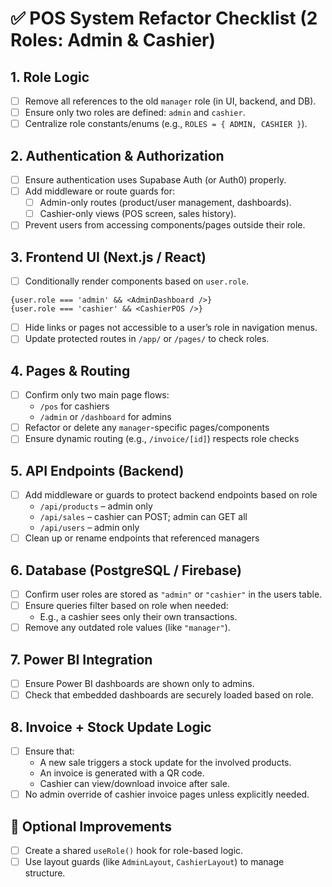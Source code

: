 # ✅ POS System Refactor Checklist (2 Roles: Admin & Cashier)

## 1. Role Logic
- [ ] Remove all references to the old `manager` role (in UI, backend, and DB).
- [ ] Ensure only two roles are defined: `admin` and `cashier`.
- [ ] Centralize role constants/enums (e.g., `ROLES = { ADMIN, CASHIER }`).

## 2. Authentication & Authorization
- [ ] Ensure authentication uses Supabase Auth (or Auth0) properly.
- [ ] Add middleware or route guards for:
  - [ ] Admin-only routes (product/user management, dashboards).
  - [ ] Cashier-only views (POS screen, sales history).
- [ ] Prevent users from accessing components/pages outside their role.

## 3. Frontend UI (Next.js / React)
- [ ] Conditionally render components based on `user.role`.
```tsx
{user.role === 'admin' && <AdminDashboard />}
{user.role === 'cashier' && <CashierPOS />}
```
- [ ] Hide links or pages not accessible to a user’s role in navigation menus.
- [ ] Update protected routes in `/app/` or `/pages/` to check roles.

## 4. Pages & Routing
- [ ] Confirm only two main page flows:
  - `/pos` for cashiers
  - `/admin` or `/dashboard` for admins
- [ ] Refactor or delete any `manager`-specific pages/components
- [ ] Ensure dynamic routing (e.g., `/invoice/[id]`) respects role checks

## 5. API Endpoints (Backend)
- [ ] Add middleware or guards to protect backend endpoints based on role
  - `/api/products` – admin only
  - `/api/sales` – cashier can POST; admin can GET all
  - `/api/users` – admin only
- [ ] Clean up or rename endpoints that referenced managers

## 6. Database (PostgreSQL / Firebase)
- [ ] Confirm user roles are stored as `"admin"` or `"cashier"` in the users table.
- [ ] Ensure queries filter based on role when needed:
  - E.g., a cashier sees only their own transactions.
- [ ] Remove any outdated role values (like `"manager"`).

## 7. Power BI Integration
- [ ] Ensure Power BI dashboards are shown only to admins.
- [ ] Check that embedded dashboards are securely loaded based on role.

## 8. Invoice + Stock Update Logic
- [ ] Ensure that:
  - A new sale triggers a stock update for the involved products.
  - An invoice is generated with a QR code.
  - Cashier can view/download invoice after sale.
- [ ] No admin override of cashier invoice pages unless explicitly needed.

## 🧠 Optional Improvements
- [ ] Create a shared `useRole()` hook for role-based logic.
- [ ] Use layout guards (like `AdminLayout`, `CashierLayout`) to manage structure.
